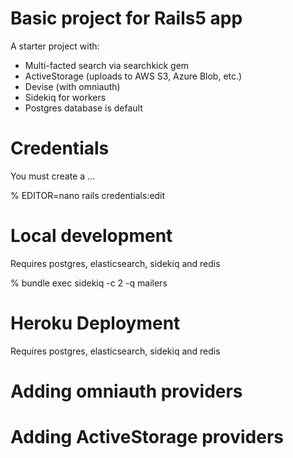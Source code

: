 # Basic project for Rails5 app

A starter project with:

* Multi-facted search via searchkick gem 
* ActiveStorage (uploads to AWS S3, Azure Blob, etc.)
* Devise (with omniauth)
* Sidekiq for workers
* Postgres database is default

# Credentials

You must create a ...

% EDITOR=nano rails credentials:edit

# Local development

Requires postgres, elasticsearch, sidekiq and redis

% bundle exec sidekiq -c 2 -q mailers

# Heroku Deployment

Requires postgres, elasticsearch, sidekiq and redis

# Adding omniauth providers


# Adding ActiveStorage providers

